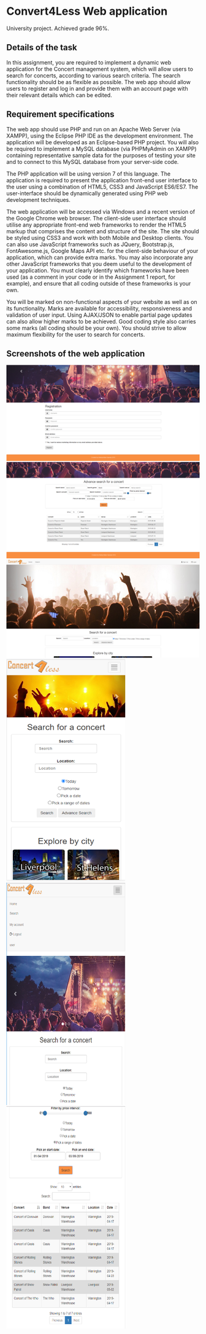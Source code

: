 # Convert4Less Web application

University project. Achieved grade 96%.

## Details of the task
In this assignment, you are required to implement a dynamic web application for the Concert management system, which will allow users to search for concerts, according to various search criteria. The search functionality should be as flexible as possible. The web app should allow users to register and log in and provide them with an account page with their relevant details which can be edited.

## Requirement specifications

The web app should use PHP and run on an Apache Web Server (via XAMPP), using the Eclipse PHP IDE as the development environment. The application will be developed as an Eclipse-based PHP project. You will also be required to implement a MySQL database (via PHPMyAdmin on XAMPP) containing representative sample data for the purposes of testing your site and to connect to this MySQL database from your server-side code.

The PHP application will be using version 7 of this language. The application is required to present the application front-end user interface to the user using a combination of HTML5, CSS3 and JavaScript ES6/ES7. The user-interface should be dynamically generated using PHP web development techniques.

The web application will be accessed via Windows and a recent version of the Google Chrome web browser.
The client-side user interface should utilise any appropriate front-end web frameworks to render the HTML5 markup that comprises the content and structure of the site. The site should be styled using CSS3 and work with both Mobile and Desktop clients. You can also use JavaScript frameworks such as JQuery, Bootstrap.js, FontAwesome.js, Google Maps API etc. for the client-side behaviour of your application, which can provide extra marks. You may also incorporate any other JavaScript frameworks that you deem useful to the development of your application. You must clearly identify which frameworks have been used (as a comment in your code or in the Assignment 1 report, for example), and ensure that all coding outside of these frameworks is your own.

You will be marked on non-functional aspects of your website as well as on its functionality. Marks are available for accessibility, responsiveness and validation of user input. Using AJAX/JSON to enable partial page updates can also allow higher marks to be achieved. Good coding style also carries some marks (all coding should be your own). You should strive to allow maximum flexibility for the user to search for concerts.


## Screenshots of the web application

<img src="Screenshots/screenshot1.png"></img>
<img src="Screenshots/screenshot2.png"></img>
<img src="Screenshots/screenshot3.PNG"></img>
<img src="Screenshots/screenshot4.PNG" height="580" width="310"></img>
<img src="Screenshots/screenshot5.PNG" height="580" width="310"></img>
<img src="Screenshots/screenshot6.png" height="580" width="310"></img>
